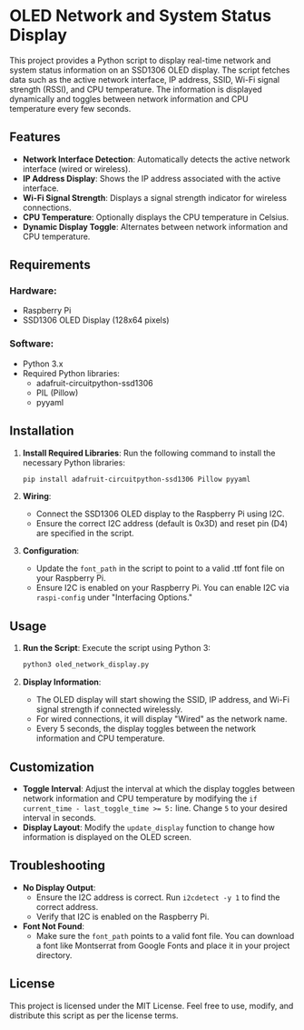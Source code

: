 # OLED Network and System Status Display

This project provides a Python script to display real-time network and system status information on an SSD1306 OLED display. The script fetches data such as the active network interface, IP address, SSID, Wi-Fi signal strength (RSSI), and CPU temperature. The information is displayed dynamically and toggles between network information and CPU temperature every few seconds.

## Features

- **Network Interface Detection**: Automatically detects the active network interface (wired or wireless).
- **IP Address Display**: Shows the IP address associated with the active interface.
- **Wi-Fi Signal Strength**: Displays a signal strength indicator for wireless connections.
- **CPU Temperature**: Optionally displays the CPU temperature in Celsius.
- **Dynamic Display Toggle**: Alternates between network information and CPU temperature.

## Requirements

### Hardware:
- Raspberry Pi
- SSD1306 OLED Display (128x64 pixels)

### Software:
- Python 3.x
- Required Python libraries:
  - adafruit-circuitpython-ssd1306
  - PIL (Pillow)
  - pyyaml

## Installation

1. **Install Required Libraries**: Run the following command to install the necessary Python libraries:

   ```bash
   pip install adafruit-circuitpython-ssd1306 Pillow pyyaml
   ```

2. **Wiring**:
   - Connect the SSD1306 OLED display to the Raspberry Pi using I2C.
   - Ensure the correct I2C address (default is 0x3D) and reset pin (D4) are specified in the script.

3. **Configuration**:
   - Update the `font_path` in the script to point to a valid .ttf font file on your Raspberry Pi.
   - Ensure I2C is enabled on your Raspberry Pi. You can enable I2C via `raspi-config` under "Interfacing Options."

## Usage

1. **Run the Script**: Execute the script using Python 3:

   ```bash
   python3 oled_network_display.py
   ```

2. **Display Information**:
   - The OLED display will start showing the SSID, IP address, and Wi-Fi signal strength if connected wirelessly.
   - For wired connections, it will display "Wired" as the network name.
   - Every 5 seconds, the display toggles between the network information and CPU temperature.

## Customization

- **Toggle Interval**: Adjust the interval at which the display toggles between network information and CPU temperature by modifying the `if current_time - last_toggle_time >= 5:` line. Change `5` to your desired interval in seconds.
- **Display Layout**: Modify the `update_display` function to change how information is displayed on the OLED screen.

## Troubleshooting

- **No Display Output**:
  - Ensure the I2C address is correct. Run `i2cdetect -y 1` to find the correct address.
  - Verify that I2C is enabled on the Raspberry Pi.
- **Font Not Found**:
  - Make sure the `font_path` points to a valid font file. You can download a font like Montserrat from Google Fonts and place it in your project directory.

## License

This project is licensed under the MIT License. Feel free to use, modify, and distribute this script as per the license terms.
